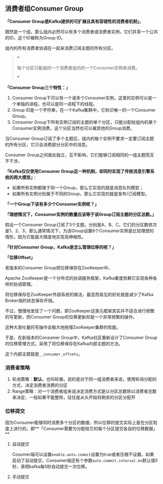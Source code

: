 ## 消费者组Consumer Group

**「Consumer Group是Kafka提供的可扩展且具有容错性的消费者机制」**。

既然是一个组，那么组内必然可以有多个消费者或消费者实例，它们共享一个公共的ID，这个ID被称为Group ID。

组内的所有消费者协调在一起来消费订阅主题的所有分区。

> ❝
>
> 每个分区只能由同一个消费者组内的一个Consumer实例来消费。
>
> ❞

**「Consumer Group三个特性：」**

1. Consumer Group下可以有一个或多个Consumer实例，这里的实例可以是一个单独的进程，也可以是同一进程下的线程。
2. Group ID是一个字符串，在一个Kafka集群中，它标识唯一的一个Consumer Group。
3. Consumer Group下所有实例订阅的主题的单个分区，只能分配给组内的某个Consumer实例消费，这个分区当然也可以被其他的Group消费。

当Consumer Group订阅了多个主题后，组内的每个实例不要求一定要订阅主题的所有分区，它只会消费部分分区中的消息。

Consumer Group之间彼此独立，互不影响，它们能够订阅相同的一组主题而互不干涉。

**「Kafka仅仅使用Consumer Group这一种机制，却同时实现了传统消息引擎系统的两大模型」**：

- 如果所有实例都属于同一个Group，那么它实现的就是消息队列模型；
- 如果所有实例分别属于不同的Group，那么它实现的就是发布/订阅模型。

**「一个Group下该有多少个Consumer实例呢？」**

**「理想情况下，Consumer实例的数量应该等于该Group订阅主题的分区总数。」**

假设一个Consumer Group订阅了3个主题，分别是A、B、C，它们的分区数依次是1、2、3，那么通常情况下，为该Group设置6个Consumer实例是比较理想的情形，因为它能最大限度地实现高伸缩性。

**「针对Consumer Group，Kafka是怎么管理位移的呢？」**

**「位移Offset」**

老版本的Consumer Group把位移保存在ZooKeeper中。

Apache ZooKeeper是一个分布式的协调服务框架，Kafka重度依赖它实现各种各样的协调管理。

将位移保存在ZooKeeper外部系统的做法，最显而易见的好处就是减少了Kafka Broker端的状态保存开销。

不过，慢慢地发现了一个问题，即ZooKeeper这类元框架其实并不适合进行频繁的写更新，而Consumer Group的位移更新却是一个非常频繁的操作。

这种大吞吐量的写操作会极大地拖慢ZooKeeper集群的性能。

于是，在新版本的Consumer Group中，Kafka社区重新设计了Consumer Group的位移管理方式，采用了将位移保存在Kafka内部主题的方法。

这个内部主题就是`__consumer_offsets`。

### 消费者策略

1. 轮询策略：**默认**，也叫轮循，说的是对于同一组消费者来说，使用轮询分配的方式，决定消费者消费的分区
2. Range策略：对一个消费者组来说决定消费方式是以分区总数除以消费者总数来决定，一般如果不能整除，往往是从头开始将剩余的分区分配开

### 位移提交

因为Consumer能够同时消费多个分区的数据，所以位移的提交实际上是在分区粒度上进行的，即**「Consumer需要为分配给它的每个分区提交各自的位移数据」**

1. 自动提交

   Cosumer端可以设置`enable.auto.commit`设置为true或者压根不设置。如果启动了自动提交，Consumer端还有个参数`auto.commit.interval.ms`默认值5秒，表明kafka每5秒自动提交一次位移。

2. 手动提交

   
